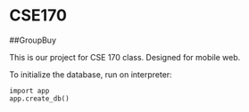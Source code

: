 CSE170
======
##GroupBuy

This is our project for CSE 170 class.
Designed for mobile web.

To initialize the database, run on interpreter:

    import app
    app.create_db()
